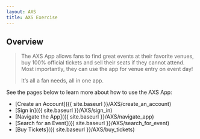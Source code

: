 ```yaml
---
layout: AXS
title: AXS Exercise
---
```

## Overview

>The AXS App allows fans to find great events at their favorite venues, buy 100% official tickets and sell their seats if they cannot attend. Most importantly, they can use the app for venue entry on event day!
>
>It’s all a fan needs, all in one app.

See the pages below to learn more about how to use the AXS App:
- [Create an Account]({{ site.baseurl }}/AXS/create_an_account)
- [Sign in]({{ site.baseurl }}/AXS/sign_in)
- [Navigate the App]({{ site.baseurl }}/AXS/navigate_app)
- [Search for an Event]({{ site.baseurl }}/AXS/search_for_event)
- [Buy Tickets]({{ site.baseurl }}/AXS/buy_tickets)
